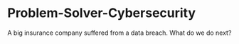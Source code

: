 # Problem-Solver-Cybersecurity
A big insurance company suffered from a data breach. What do we do next?
